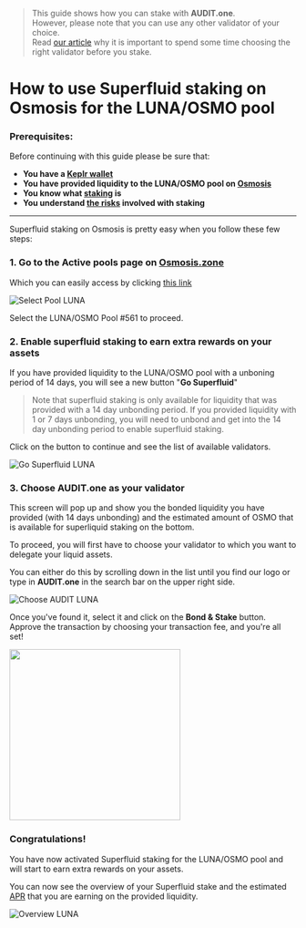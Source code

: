   > This guide shows how you can stake with **AUDIT.one**. <br>
  > However, please note that you can use any other validator of your choice. <br>
  > Read [our article](Importance_of_choosing_the_right_validator.md) why it is important to spend some time choosing the right validator before you stake.

# How to use Superfluid staking on Osmosis for the LUNA/OSMO pool

### Prerequisites:

Before continuing with this guide please be sure that:

- **You have a [Keplr wallet](How_to_create_a_Keplr_wallet.md)**
- **You have provided liquidity to the LUNA/OSMO pool on [Osmosis](https://app.osmosis.zone/pools)**
- **You know what [staking](What_is_staking.md) is**
- **You understand [the risks](Risks_of_staking.md) involved with staking**

***

Superfluid staking on Osmosis is pretty easy when you follow these few steps:

### **1.  Go to the Active pools page on [Osmosis.zone](https://app.osmosis.zone/pools)**

Which you can easily access by clicking [this link](https://app.osmosis.zone/pools)

![Select Pool LUNA](https://user-images.githubusercontent.com/95366163/158546130-b98bc49a-c006-4d57-8185-6719344311e7.png)

Select the LUNA/OSMO Pool #561 to proceed.

### **2.  Enable superfluid staking to earn extra rewards on your assets**

If you have provided liquidity to the LUNA/OSMO pool with a unboning period of 14 days, you will see a new button "**Go Superfluid**"

  > Note that superfluid staking is only available for liquidity that was provided with a 14 day unbonding period. If you provided liquidity with 1 or 7 days unbonding, you will need to unbond and get into the 14 day unbonding period to enable superfluid staking.

Click on the button to continue and see the list of available validators.

![Go Superfluid LUNA](https://user-images.githubusercontent.com/95366163/158546158-7d9b6e6b-5bd5-4b5e-aa01-c40215dd108a.png)

### **3.  Choose AUDIT.one as your validator**

This screen will pop up and show you the bonded liquidity you have provided (with 14 days unbonding) and the estimated amount of OSMO that is available for superliquid staking on the bottom.

To proceed, you will first have to choose your validator to which you want to delegate your liquid assets.

You can either do this by scrolling down in the list until you find our logo or type in **AUDIT.one** in the search bar on the upper right side.

![Choose AUDIT LUNA](https://user-images.githubusercontent.com/95366163/158546231-804b44de-2d33-45ea-9ddf-4712a2a9cf90.png)

Once you've found it, select it and click on the **Bond & Stake** button.
<br>
Approve the transaction by choosing your transaction fee, and you're all set!

<img width="300" src="https://user-images.githubusercontent.com/95366163/158546525-43d7d332-d837-49de-a500-841b817b02b8.png">

### **Congratulations!** 
You have now activated Superfluid staking for the LUNA/OSMO pool and will start to earn extra rewards on your assets.

You can now see the overview of your Superfluid stake and the estimated [APR](APR.md) that you are earning on the provided liquidity.

![Overview LUNA](https://user-images.githubusercontent.com/95366163/158546718-cc4b2baf-96b4-4478-8315-7b2614220857.png)



